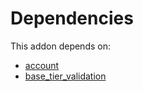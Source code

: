 # Dependencies

This addon depends on:

- [account](../../odoo-bringout-oca-ocb-account)
- [base_tier_validation](../../odoo-bringout-oca-server-ux-base_tier_validation)
